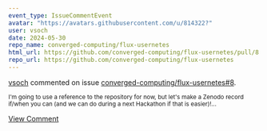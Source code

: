 ```yaml
---
event_type: IssueCommentEvent
avatar: "https://avatars.githubusercontent.com/u/814322?"
user: vsoch
date: 2024-05-30
repo_name: converged-computing/flux-usernetes
html_url: https://github.com/converged-computing/flux-usernetes/pull/8
repo_url: https://github.com/converged-computing/flux-usernetes
---
```


<a href='https://github.com/vsoch' target='_blank'>vsoch</a> commented on issue <a href='https://github.com/converged-computing/flux-usernetes/pull/8' target='_blank'>converged-computing/flux-usernetes#8</a>.

<small>I'm going to use a reference to the repository for now, but let's make a Zenodo record if/when you can (and we can do during a next Hackathon if that is easier)!...</small>

<a href='https://github.com/converged-computing/flux-usernetes/pull/8' target='_blank'>View Comment</a>